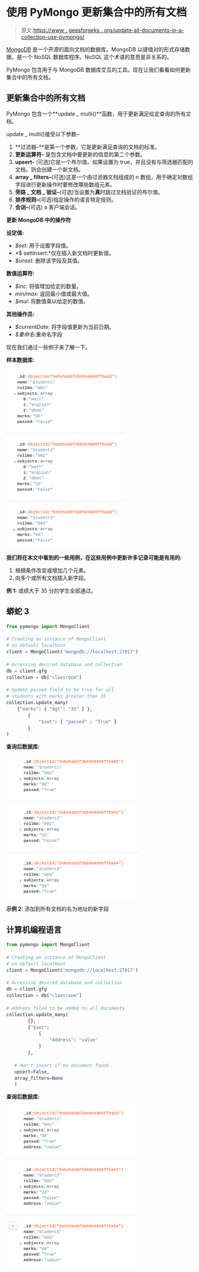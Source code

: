 # 使用 PyMongo 更新集合中的所有文档

> 原文:[https://www . geesforgeks . org/update-all-documents-in-a-collection-use-pymongo/](https://www.geeksforgeeks.org/update-all-documents-in-a-collection-using-pymongo/)

[MongoDB](https://www.geeksforgeeks.org/mongodb-and-python/) 是一个开源的面向文档的数据库。MongoDB 以键值对的形式存储数据，是一个 NoSQL 数据库程序。NoSQL 这个术语的意思是非关系的。

PyMongo 包含用于与 MongoDB 数据库交互的工具。现在让我们看看如何更新集合中的所有文档。

## 更新集合中的所有文档

PyMongo 包含一个**update _ multi()**函数，用于更新满足给定查询的所有文档。

update _ multi()接受以下参数–

1.  **过滤器–**是第一个参数，它是更新满足查询的文档的标准。
2.  **更新运算符-** 是包含文档中要更新的信息的第二个参数。
3.  **upsert-** (可选)它是一个布尔值。如果设置为 true，并且没有与筛选器匹配的文档，则会创建一个新文档。
4.  **array _ filters–**(可选)这是一个由过滤器文档组成的 n 数组，用于确定对数组字段进行更新操作时要修改哪些数组元素。
5.  **旁路 _ 文档 _ 验证–**(可选)当设置为**真**时跳过文档验证的布尔值。
6.  **排序规则–**(可选)指定操作的语言特定规则。
7.  **会话–**(可选) a 客户端会话。

**更新 MongoDB 中的操作符**

**设定值:**

*   *$set:* 用于设置字段值。
*   *$ settinsert:*仅在插入新文档时更新值。
*   *$unset:* 删除该字段及其值。

**数值运算符:**

*   *$inc:* 将值增加给定的数量。
*   *$min/$max:* 返回最小值或最大值。
*   *$mul:* 将数值乘以给定的数值。

**其他操作员:**

*   *$currentDate:* 将字段值更新为当前日期。
*   *$重命名*:重命名字段

现在我们通过一些例子来了解一下。

**样本数据库:**

![](img/7a7cb6cae71d4dd36fd167b44b8d6c71.png)

**我们将在本文中看到的一些用例，在这些用例中更新许多记录可能是有用的:**

1.  根据条件改变或增加几个元素。
2.  向多个或所有文档插入新字段。

**例 1:** 成绩大于 35 分的学生全部通过。

## 蟒蛇 3

```py
from pymongo import MongoClient

# Creating an instance of MongoClient 
# on default localhost
client = MongoClient('mongodb://localhost:27017')

# Accessing desired database and collection
db = client.gfg
collection = db["classroom"]

# Update passed field to be true for all
# students with marks greater than 35
collection.update_many(
    {"marks": { "$gt": "35" } },
        {
            "$set": { "passed" : "True" }
        }
)
```

**查询后数据库:**

![](img/f1b9514c522a59ae1b5e5f3f71d5a663.png)

**示例 2:** 添加到所有文档的名为地址的新字段

## 计算机编程语言

```py
from pymongo import MongoClient

# Creating an instance of MongoClient 
# on default localhost
client = MongoClient('mongodb://localhost:27017')

# Accessing desired database and collection
db = client.gfg
collection = db["classroom"]

# Address filed to be added to all documents
collection.update_many(
        {},
        {"$set":
            {
                "Address": "value"
            }
        },

   # don't insert if no document found
   upsert=False,
   array_filters=None
   )
```

**查询后数据库:**

![](img/562d143e93c9fbddbe2b4dc19338636c.png)